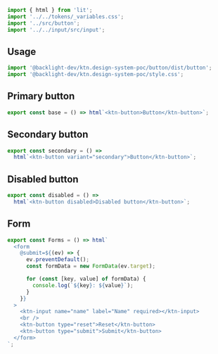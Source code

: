 ```js script
import { html } from 'lit';
import '../../tokens/_variables.css';
import '../src/button';
import '../../input/src/input';
```

## Usage

```js
import '@backlight-dev/ktn.design-system-poc/button/dist/button';
import '@backlight-dev/ktn.design-system-poc/style.css';
```

## Primary button

```js preview-story
export const base = () => html`<ktn-button>Button</ktn-button>`;
```

## Secondary button

```js preview-story
export const secondary = () =>
  html`<ktn-button variant="secondary">Button</ktn-button>`;
```

## Disabled button

```js preview-story
export const disabled = () =>
  html`<ktn-button disabled>Disabled button</ktn-button>`;
```

## Form

```js preview-story
export const Forms = () => html`
  <form
    @submit=${(ev) => {
      ev.preventDefault();
      const formData = new FormData(ev.target);

      for (const [key, value] of formData) {
        console.log(`${key}: ${value}`);
      }
    }}
  >
    <ktn-input name="name" label="Name" required></ktn-input>
    <br />
    <ktn-button type="reset">Reset</ktn-button>
    <ktn-button type="submit">Submit</ktn-button>
  </form>
`;
```
